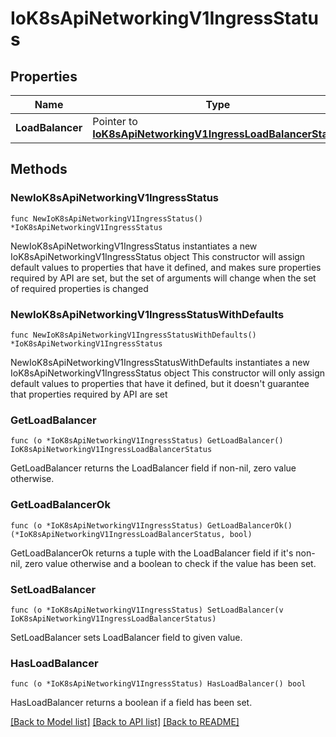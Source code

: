# IoK8sApiNetworkingV1IngressStatus

## Properties

Name | Type | Description | Notes
------------ | ------------- | ------------- | -------------
**LoadBalancer** | Pointer to [**IoK8sApiNetworkingV1IngressLoadBalancerStatus**](IoK8sApiNetworkingV1IngressLoadBalancerStatus.md) |  | [optional] 

## Methods

### NewIoK8sApiNetworkingV1IngressStatus

`func NewIoK8sApiNetworkingV1IngressStatus() *IoK8sApiNetworkingV1IngressStatus`

NewIoK8sApiNetworkingV1IngressStatus instantiates a new IoK8sApiNetworkingV1IngressStatus object
This constructor will assign default values to properties that have it defined,
and makes sure properties required by API are set, but the set of arguments
will change when the set of required properties is changed

### NewIoK8sApiNetworkingV1IngressStatusWithDefaults

`func NewIoK8sApiNetworkingV1IngressStatusWithDefaults() *IoK8sApiNetworkingV1IngressStatus`

NewIoK8sApiNetworkingV1IngressStatusWithDefaults instantiates a new IoK8sApiNetworkingV1IngressStatus object
This constructor will only assign default values to properties that have it defined,
but it doesn't guarantee that properties required by API are set

### GetLoadBalancer

`func (o *IoK8sApiNetworkingV1IngressStatus) GetLoadBalancer() IoK8sApiNetworkingV1IngressLoadBalancerStatus`

GetLoadBalancer returns the LoadBalancer field if non-nil, zero value otherwise.

### GetLoadBalancerOk

`func (o *IoK8sApiNetworkingV1IngressStatus) GetLoadBalancerOk() (*IoK8sApiNetworkingV1IngressLoadBalancerStatus, bool)`

GetLoadBalancerOk returns a tuple with the LoadBalancer field if it's non-nil, zero value otherwise
and a boolean to check if the value has been set.

### SetLoadBalancer

`func (o *IoK8sApiNetworkingV1IngressStatus) SetLoadBalancer(v IoK8sApiNetworkingV1IngressLoadBalancerStatus)`

SetLoadBalancer sets LoadBalancer field to given value.

### HasLoadBalancer

`func (o *IoK8sApiNetworkingV1IngressStatus) HasLoadBalancer() bool`

HasLoadBalancer returns a boolean if a field has been set.


[[Back to Model list]](../README.md#documentation-for-models) [[Back to API list]](../README.md#documentation-for-api-endpoints) [[Back to README]](../README.md)


